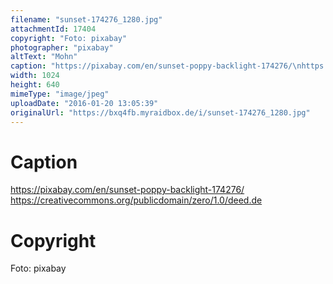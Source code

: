 ```yaml
---
filename: "sunset-174276_1280.jpg"
attachmentId: 17404
copyright: "Foto: pixabay"
photographer: "pixabay"
altText: "Mohn"
caption: "https://pixabay.com/en/sunset-poppy-backlight-174276/\nhttps://creativecommons.org/publicdomain/zero/1.0/deed.de"
width: 1024
height: 640
mimeType: "image/jpeg"
uploadDate: "2016-01-20 13:05:39"
originalUrl: "https://bxq4fb.myraidbox.de/i/sunset-174276_1280.jpg"
---
```


# Caption

https://pixabay.com/en/sunset-poppy-backlight-174276/
https://creativecommons.org/publicdomain/zero/1.0/deed.de

# Copyright

Foto: pixabay
